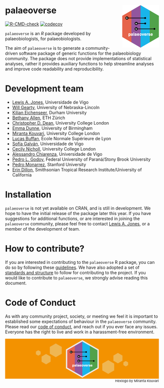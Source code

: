 # palaeoverse <img src="man/figures/hexlogo.png" align="right" width="120" />

<!-- badges: start -->
[![R-CMD-check](https://github.com/palaeoverse-community/palaeoverse/actions/workflows/R-CMD-check.yaml/badge.svg)](https://github.com/palaeoverse-community/palaeoverse/actions/workflows/R-CMD-check.yaml)
[![codecov](https://codecov.io/gh/palaeoverse-community/palaeoverse/branch/main/graph/badge.svg?token=HQQO2CRIKT)](https://codecov.io/gh/palaeoverse-community/palaeoverse)
<!-- badges: end -->

`palaeoverse` is an *R* package developed by palaeobiologists, for palaeobiologists.

The aim of `palaeoverse` is to generate a community-driven software package of generic functions for the palaeobiology community. The package does not provide implementations of statistical analyses, rather it provides auxiliary functions to help streamline analyses and improve code readability and reproducibility.

# Development team
- [Lewis A. Jones](mailto:LewisAlan.Jones@uvigo.es), Universidade de Vigo
- [Will Gearty](mailto:willgearty@gmail.com), University of Nebraska-Lincoln
- [Kilian Eichenseer](mailto:kilian.eichenseer@gmail.com), Durham University
- [Bethany Allen](mailto:Bethany.Allen@bsse.ethz.ch), ETH Zürich
- [Christopher D. Dean](christopherdaviddean@gmail.com), University College London
- [Emma Dunne](mailto:dunne.emma.m@gmail.com), University of Birmingham
- [Miranta Kouvari](mailto:kouvari.miranta@gmail.com), University College London
- [Lucas Buffan](mailto:lucas.buffan@ens-lyon.fr), École Normale Supérieure de Lyon
- [Sofía Galván](mailto:sofia.galvan@uvigo.es), Universidade de Vigo
- [Cecily Nicholl](cecily.nicholl@ucl.ac.uk), University College London
- [Alessandro Chiarenza](mailto:a.chiarenza15@gmail.com), Universidade de Vigo
- [Pedro L. Godoy](mailto:pedrolorenagodoy@gmail.com), Federal University of Paraná/Stony Brook University
- [Pedro Monarrez](mailto:pmonarrez@stanford.edu), Stanford University
- [Erin Dillon](mailto:erinmdillon@ucsb.edu), Smithsonian Tropical Research Institute/University of California

# Installation
`palaeoverse` is not yet available on CRAN, and is still in development. We hope to have the initial release of the package later this year. If you have suggestions for additional functions, or are interested in joining the `palaeoverse` community, please feel free to contact [Lewis A. Jones](mailto:LewisAlan.Jones@uvigo.es), or a member of the development of team.

# How to contribute?
If you are interested in contributing to the `palaeoverse` R package, you can do so by following these [guidelines](https://github.com/palaeoverse-community/palaeoverse/blob/01f345757a69b5219c72eb74d5af5b7adf7ab8f6/CONTRIBUTING.md). We have also adopted a set of [standards and structure](https://github.com/palaeoverse-community/palaeoverse/raw/main/man/tutorials/structure-and-standards.pdf) to follow for contributing to the project. If you would like to contribute to `palaeoverse`, we strongly advise reading this document.

# Code of Conduct

As with any community project, society, or meeting we feel it is important to established some expectations of behaviour in the `palaeoverse` community. Please read our [code of conduct](https://github.com/palaeoverse-community/palaeoverse/blob/main/CODE_OF_CONDUCT.md), and reach out if you ever face any issues. Everyone has the right to live and work in a harassment-free environment.

<img align="right" src="man/figures/hexbanner.png">

<p align="right"; style="font-size:11px">Hexlogo by Miranta Kouvari</p>
